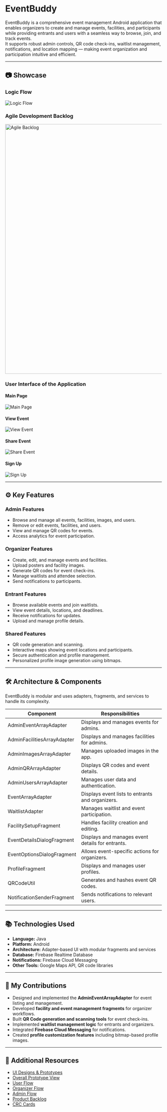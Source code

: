# EventBuddy

EventBuddy is a comprehensive event management Android application that enables organizers to create and manage events, facilities, and participants while providing entrants and users with a seamless way to browse, join, and track events.  
It supports robust admin controls, QR code check-ins, waitlist management, notifications, and location mapping — making event organization and participation intuitive and efficient.

---

## 📷 Showcase

### Logic Flow
![Logic Flow](https://github.com/CMPUT301F24trojan1/trojan1-eventbuddy/blob/main/Overall%20Flow.png)

### Agile Development Backlog
<img width="800" src="https://github.com/user-attachments/assets/94b0f518-fbcd-4cdf-b03a-3740cab9e022" alt="Agile Backlog">

### User Interface of the Application
#### Main Page
![Main Page](https://github.com/CMPUT301F24trojan1/trojan1-eventbuddy/blob/main/UI-prototypes/User%20Flow%20Prototypes/User%20Flow%20Main%20Menu.png)

#### View Event
![View Event](https://github.com/CMPUT301F24trojan1/trojan1-eventbuddy/blob/main/UI-prototypes/User%20Flow%20Prototypes/User%20View%20event%20(3)-1.png)

#### Share Event
![Share Event](https://github.com/CMPUT301F24trojan1/trojan1-eventbuddy/blob/main/UI-prototypes/User%20Flow%20Prototypes/User%20share%20event%201.png)

#### Sign Up
![Sign Up](https://github.com/CMPUT301F24trojan1/trojan1-eventbuddy/blob/main/UI-prototypes/User%20Flow%20Prototypes/User%20sign%20up.png)

---

## ⚙️ Key Features

### Admin Features
- Browse and manage all events, facilities, images, and users.
- Remove or edit events, facilities, and users.
- View and manage QR codes for events.
- Access analytics for event participation.

### Organizer Features
- Create, edit, and manage events and facilities.
- Upload posters and facility images.
- Generate QR codes for event check-ins.
- Manage waitlists and attendee selection.
- Send notifications to participants.

### Entrant Features
- Browse available events and join waitlists.
- View event details, locations, and deadlines.
- Receive notifications for updates.
- Upload and manage profile details.

### Shared Features
- QR code generation and scanning.
- Interactive maps showing event locations and participants.
- Secure authentication and profile management.
- Personalized profile image generation using bitmaps.

---

## 🛠 Architecture & Components

EventBuddy is modular and uses adapters, fragments, and services to handle its complexity.

| Component                        | Responsibilities |
|-----------------------------------|------------------|
| AdminEventArrayAdapter           | Displays and manages events for admins. |
| AdminFacilitiesArrayAdapter      | Displays and manages facilities for admins. |
| AdminImagesArrayAdapter          | Manages uploaded images in the app. |
| AdminQRArrayAdapter              | Displays QR codes and event details. |
| AdminUsersArrayAdapter           | Manages user data and authentication. |
| EventArrayAdapter                | Displays event lists to entrants and organizers. |
| WaitlistAdapter                  | Manages waitlist and event participation. |
| FacilitySetupFragment            | Handles facility creation and editing. |
| EventDetailsDialogFragment       | Displays and manages event details for entrants. |
| EventOptionsDialogFragment       | Allows event-specific actions for organizers. |
| ProfileFragment                  | Displays and manages user profiles. |
| QRCodeUtil                       | Generates and hashes event QR codes. |
| NotificationSenderFragment       | Sends notifications to relevant users. |

---

## 📚 Technologies Used

- **Language:** Java  
- **Platform:** Android  
- **Architecture:** Adapter-based UI with modular fragments and services  
- **Database:** Firebase Realtime Database  
- **Notifications:** Firebase Cloud Messaging  
- **Other Tools:** Google Maps API, QR code libraries  

---

## 🚀 My Contributions

- Designed and implemented the **AdminEventArrayAdapter** for event listing and management.  
- Developed **facility and event management fragments** for organizer workflows.  
- Built **QR Code generation and scanning tools** for event check-ins.  
- Implemented **waitlist management logic** for entrants and organizers.  
- Integrated **Firebase Cloud Messaging** for notifications.  
- Created **profile customization features** including bitmap-based profile images.

---

## 📌 Additional Resources

- [UI Designs & Prototypes](Projects/UI-Designs)  
- [Overall Prototype View](Projects/Prototypes)  
- [User Flow](Projects/UserFlow)  
- [Organizer Flow](Projects/OrganizerFlow)  
- [Admin Flow](Projects/AdminFlow)  
- [Product Backlog](Projects/ProductBacklog)  
- [CRC Cards](Projects/CRCCards)  


